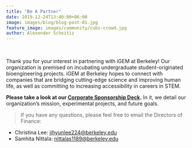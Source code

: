 ```yaml
---
title: "Be A Partner"
date: 2019-12-24T13:40:00+06:00
image: images/blog/blog-post-01.jpg
feature_image: images/community/cubs-crowd.jpg
author: Alexender Schoitiz
---
```


&nbsp;

Thank you for your interest in partnering with iGEM at Berkeley! Our organization is premised on incubating undergraduate student-originated bioengineering projects. iGEM at Berkeley hopes to connect with companies that are bridging cutting-edge science and improving human life, as well as committing to increasing accessibility in careers in STEM. 

**Please take a look at our [Corporate Sponsorship Deck](https://docs.google.com/presentation/d/1zo4qHwiOXGHZaYVm3K7Y0jZX2PKX10QtpSZNLRPiOzc/edit#slide=id.g1191f62cd97_0_0).** In it, we detail our organization’s mission, experimental projects, and future goals.

> If you have any questions, please feel free to email the Directors of Finance: 
* Christina Lee: <jihyunlee224@berkeley.edu> 
* Samhita Nittala: <nittalas1189@berkeley.edu>

